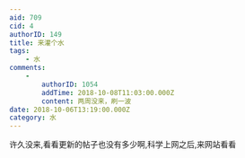 ```yaml
---
aid: 709
cid: 4
authorID: 149
title: 来灌个水
tags:
    - 水
comments:
    -
        authorID: 1054
        addTime: 2018-10-08T11:03:00.000Z
        content: 两周没来，刷一波
date: 2018-10-06T13:19:00.000Z
category: 水
---
```


许久没来,看看更新的帖子也没有多少啊,科学上网之后,来网站看看
